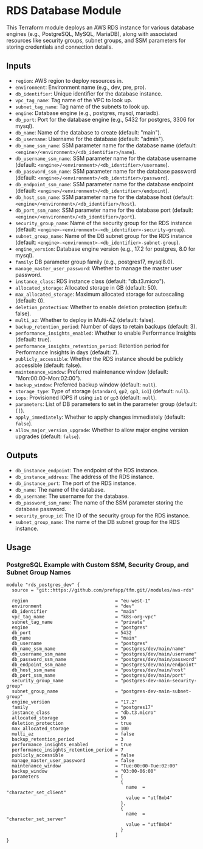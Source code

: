 # RDS Database Module

This Terraform module deploys an AWS RDS instance for various database engines (e.g., PostgreSQL, MySQL, MariaDB), along with associated resources like security groups, subnet groups, and SSM parameters for storing credentials and connection details.

## Inputs
- `region`: AWS region to deploy resources in.
- `environment`: Environment name (e.g., dev, pre, pro).
- `db_identifier`: Unique identifier for the database instance.
- `vpc_tag_name`: Tag name of the VPC to look up.
- `subnet_tag_name`: Tag name of the subnets to look up.
- `engine`: Database engine (e.g., postgres, mysql, mariadb).
- `db_port`: Port for the database engine (e.g., 5432 for postgres, 3306 for mysql).
- `db_name`: Name of the database to create (default: "main").
- `db_username`: Username for the database (default: "admin").
- `db_name_ssm_name`: SSM parameter name for the database name (default: `<engine>/<environment>/<db_identifier>/name`).
- `db_username_ssm_name`: SSM parameter name for the database username (default: `<engine>/<environment>/<db_identifier>/username`).
- `db_password_ssm_name`: SSM parameter name for the database password (default: `<engine>/<environment>/<db_identifier>/password`).
- `db_endpoint_ssm_name`: SSM parameter name for the database endpoint (default: `<engine>/<environment>/<db_identifier>/endpoint`).
- `db_host_ssm_name`: SSM parameter name for the database host (default: `<engine>/<environment>/<db_identifier>/host`).
- `db_port_ssm_name`: SSM parameter name for the database port (default: `<engine>/<environment>/<db_identifier>/port`).
- `security_group_name`: Name of the security group for the RDS instance (default: `<engine>-<environment>-<db_identifier>-security-group`).
- `subnet_group_name`: Name of the DB subnet group for the RDS instance (default: `<engine>-<environment>-<db_identifier>-subnet-group`).
- `engine_version`: Database engine version (e.g., 17.2 for postgres, 8.0 for mysql).
- `family`: DB parameter group family (e.g., postgres17, mysql8.0).
- `manage_master_user_password`: Whether to manage the master user password.
- `instance_class`: RDS instance class (default: "db.t3.micro").
- `allocated_storage`: Allocated storage in GB (default: 50).
- `max_allocated_storage`: Maximum allocated storage for autoscaling (default: 0).
- `deletion_protection`: Whether to enable deletion protection (default: false).
- `multi_az`: Whether to deploy in Multi-AZ (default: false).
- `backup_retention_period`: Number of days to retain backups (default: 3).
- `performance_insights_enabled`: Whether to enable Performance Insights (default: true).
- `performance_insights_retention_period`: Retention period for Performance Insights in days (default: 7).
- `publicly_accessible`: Whether the RDS instance should be publicly accessible (default: false).
- `maintenance_window`: Preferred maintenance window (default: "Mon:00:00-Mon:02:00").
- `backup_window`: Preferred backup window (default: `null`).
- `storage_type`: Type of storage (`standard`, `gp2`, `gp3`, `io1`) (default: `null`).
- `iops`: Provisioned IOPS if using `io1` or `gp3` (default: `null`).
- `parameters`: List of DB parameters to set in the parameter group (default: `[]`).
- `apply_immediately`: Whether to apply changes immediately (default: `false`).
- `allow_major_version_upgrade`: Whether to allow major engine version upgrades (default: `false`).


## Outputs
- `db_instance_endpoint`: The endpoint of the RDS instance.
- `db_instance_address`: The address of the RDS instance.
- `db_instance_port`: The port of the RDS instance.
- `db_name`: The name of the database.
- `db_username`: The username for the database.
- `db_password_ssm_name`: The name of the SSM parameter storing the database password.
- `security_group_id`: The ID of the security group for the RDS instance.
- `subnet_group_name`: The name of the DB subnet group for the RDS instance.

## Usage
### PostgreSQL Example with Custom SSM, Security Group, and Subnet Group Names
```hcl
module "rds_postgres_dev" {
  source = "git::https://github.com/prefapp/tfm.git//modules/aws-rds"

  region                                = "eu-west-1"
  environment                           = "dev"
  db_identifier                         = "main"
  vpc_tag_name                          = "k8s-org-vpc"
  subnet_tag_name                       = "private"
  engine                                = "postgres"
  db_port                               = 5432
  db_name                               = "main"
  db_username                           = "postgres"
  db_name_ssm_name                      = "postgres/dev/main/name"
  db_username_ssm_name                  = "postgres/dev/main/username"
  db_password_ssm_name                  = "postgres/dev/main/password"
  db_endpoint_ssm_name                  = "postgres/dev/main/endpoint"
  db_host_ssm_name                      = "postgres/dev/main/host"
  db_port_ssm_name                      = "postgres/dev/main/port"
  security_group_name                   = "postgres-dev-main-security-group"
  subnet_group_name                     = "postgres-dev-main-subnet-group"
  engine_version                        = "17.2"
  family                                = "postgres17"
  instance_class                        = "db.t3.micro"
  allocated_storage                     = 50
  deletion_protection                   = true
  max_allocated_storage                 = 100
  multi_az                              = false
  backup_retention_period               = 3
  performance_insights_enabled          = true
  performance_insights_retention_period = 7
  publicly_accessible                   = false
  manage_master_user_password           = false
  maintenance_window                    = "Tue:00:00-Tue:02:00"
  backup_window                         = "03:00-06:00"
  parameters                            = [
                                          {
                                            name  = "character_set_client"
                                            value = "utf8mb4"
                                          },
                                          {
                                            name  = "character_set_server"
                                            value = "utf8mb4"
                                          }
                                        ]
}
